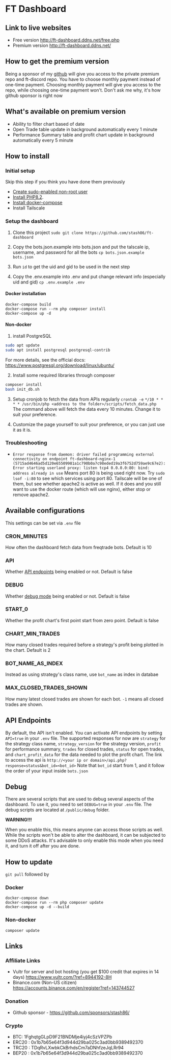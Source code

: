 # FT Dashboard

## Link to live websites

* Free version <http://ft-dashboard.ddns.net/free.php>
* Premium version <http://ft-dashboard.ddns.net/>

## How to get the premium version

Being a sponsor of my [github](#donation) will give you access to the private premium repo and ft-discord repo.
You have to choose monthly payment instead of one-time payment. Choosing monthly payment will give you access to the repo, while choosing one-time payment won't. Don't ask me why, it's how github sponsor is right now

## What's available on premium version

* Ability to filter chart based of date
* Open Trade table update in background automatically every 1 minute
* Performance Summary table and profit chart update in background automatically every 5 minute

## How to install

### Initial setup

Skip this step if you think you have done them previously

* [Create sudo-enabled non-root user](https://botacademy.ddns.net/2023/09/13/how-to-create-new-sudo-enabled-user/)
* [Install PHP8.2](https://botacademy.ddns.net/2023/09/13/install-php8-2-and-modules-on-ubuntu/).
* [Install docker-compose](https://botacademy.ddns.net/2023/09/13/how-to-install-docker-compose-on-ubuntu/)
* Install Tailscale

### Setup the dashboard

1. Clone this project `sudo git clone https://github.com/stash86/ft-dashboard`

2. Copy the bots.json.example into bots.json and put the talscale ip, username, and password for all the bots
`cp bots.json.example bots.json`

3. Run `id` to get the uid and gid to be used in the next step

4. Copy the .env.example into .env and put change relevant info (especially uid and gid)
`cp .env.example .env`

#### Docker installation

```
docker-compose build
docker-compose run --rm php composer install
docker-compose up -d
```

#### Non-docker

1. install PostgreSQL

```bash
sudo apt update
sudo apt install postgresql postgresql-contrib
```

For more details, see the official docs: <https://www.postgresql.org/download/linux/ubuntu/>

2. Install some required libraries through composer

```bash
composer install
bash init_db.sh
```

3. Setup cronjob to fetch the data from APIs regularly `crontab -e`
`*/10 * * * * /usr/bin/php <address to the folder>/scripts/fetch_data.php`
The command above will fetch the data every 10 minutes. Change it to suit your preference.

4. Customize the page yourself to suit your preference, or you can just use it as it is.

### Troubleshooting

* `Error response from daemon: driver failed programming external connectivity on endpoint ft-dashboard-nginx-1 (5715ad4646ad5d120e65509981a1c790b0a7c98eded19a3f6752d759ae9c67e2): Error starting userland proxy: listen tcp4 0.0.0.0:80: bind: address already in use`
Means port 80 is being used right now. Try `sudo lsof -i:80` to see which services using port 80. Tailscale will be one of them, but see whether apache2 is active as well. If it does and you still want to use the docker route (which will use nginx), either stop or remove apache2.

## Available configurations

This settings can be set via `.env` file

### CRON_MINUTES

How often the dashboard fetch data from freqtrade bots. Default is 10

### API

Whether [API endpoints](#api-endpoints) being enabled or not. Default is false

### DEBUG

Whether [debug mode](#debug) being enabled or not. Default is false

### START_0

Whether the profit chart's first point start from zero point. Default is false

### CHART_MIN_TRADES

How many closed trades required before a strategy's profit being plotted in the chart. Default is 2

### BOT_NAME_AS_INDEX

Instead as using strategy's class name, use `bot_name` as index in databae

### MAX_CLOSED_TRADES_SHOWN

How many latest closed trades are shown for each bot. `-1` means all closed trades are shown.

## API Endpoints

By default, the API isn't enabled. You can activate API endpoints by setting `API=true` in your `.env` file. The supported responses for now are `strategy` for the strategy class name, `strategy_version` for the strategy version, `profit` for performance summary, `trades` for closed trades, `status` for open trades, and `chart_profit_data` for the data needed to plot the profit chart.
The link to access the api is `http://<your ip or domain>/api.php?response=status&bot_id=<bot_id>`
Note that `bot_id` start from 1, and it follow the order of your input inside `bots.json`

## Debug

There are several scripts that are used to debug several aspects of the dashboard. To use it, you need to set `DEBUG=true` in your `.env` file. The debug scripts are located at `/public/debug` folder.

**WARNING!!!**

When you enable this, this means anyone can access those scripts as well. While the scripts won't be able to alter the dashboard, it can be subjected to some DDoS attacks. It's advisable to only enable this mode when you need it, and turn it off after you are done.

## How to update

`git pull` followed by

### Docker

```
docker-compose down
docker-compose run --rm php composer update
docker-compose up -d --build
```

### Non-docker

`composer update`

## Links

### Affiliate Links

* Vultr for server and bot hosting (you get $100 credit that expires in 14 days) <https://www.vultr.com/?ref=8944192-8H>
* Binance.com (Non-US citizen) <https://accounts.binance.com/en/register?ref=143744527>

### Donation

* Github sponsor - <https://github.com/sponsors/stash86/>

### Crypto

* BTC: 1FghqtgGLpD9F21BNDMje4iyj4cSzVPZPb
* ERC20 : 0x1b7b65e64f3d944d29ba025c3ad0bb9389492370
* TRC20 : TDqRvLXwbkCkBrhdsCm7aDNhfzeJqLRr94
* BEP20 : 0x1b7b65e64f3d944d29ba025c3ad0bb9389492370
